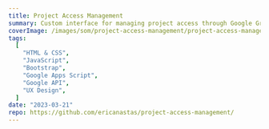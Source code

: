 ```yaml
---
title: Project Access Management
summary: Custom interface for managing project access through Google Groups
coverImage: /images/som/project-access-management/project-access-management.png
tags:
  [
    "HTML & CSS",
    "JavaScript",
    "Bootstrap",
    "Google Apps Script",
    "Google API",
    "UX Design",
  ]
date: "2023-03-21"
repo: https://github.com/ericanastas/project-access-management/
---
```

